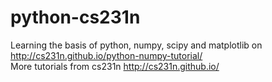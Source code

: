 # python-cs231n </br>
Learning the basis of python, numpy, scipy and matplotlib on http://cs231n.github.io/python-numpy-tutorial/ </br>
More tutorials from cs231n http://cs231n.github.io/ 
